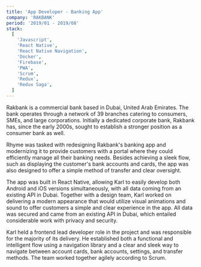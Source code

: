 ```yaml
---
title: 'App Developer - Banking App'
company: 'RAKBANK'
period: '2019/01 - 2019/08'
stack:
  [
    'Javascript',
    'React Native',
    'React Native Navigation',
    'Docker',
    'Firebase',
    'PWA',
    'Scrum',
    'Redux',
    'Redux Saga',
  ]
---
```


Rakbank is a commercial bank based in Dubai, United Arab Emirates. The bank operates through a network of 39 branches catering to consumers, SMEs, and large corporations. Initially a dedicated corporate bank, Rakbank has, since the early 2000s, sought to establish a stronger position as a consumer bank as well.

Rhyme was tasked with redesigning Rakbank's banking app and modernizing it to provide customers with a portal where they could efficiently manage all their banking needs. Besides achieving a sleek flow, such as displaying the customer's bank accounts and cards, the app was also designed to offer a simple method of transfer and clear oversight.

The app was built in React Native, allowing Karl to easily develop both Android and iOS versions simultaneously, with all data coming from an existing API in Dubai. Together with a design team, Karl worked on delivering a modern appearance that would utilize visual animations and sound to offer customers a simple and clear experience in the app. All data was secured and came from an existing API in Dubai, which entailed considerable work with privacy and security.

Karl held a frontend lead developer role in the project and was responsible for the majority of its delivery. He established both a functional and intelligent flow using a navigation library and a clear and sleek way to navigate between account cards, bank accounts, settings, and transfer methods. The team worked together agilely according to Scrum.
